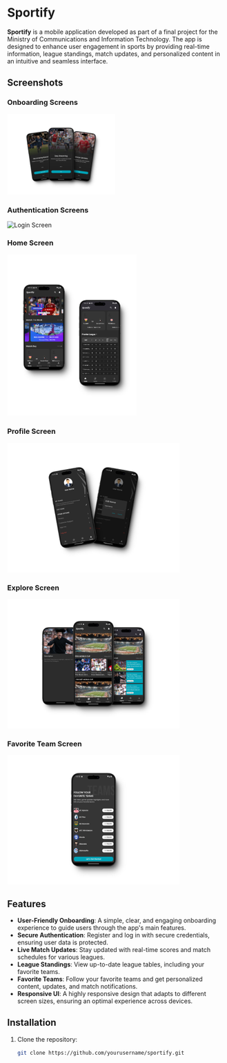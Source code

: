 # Sportify

**Sportify** is a mobile application developed as part of a final project for the Ministry of Communications and Information Technology. The app is designed to enhance user engagement in sports by providing real-time information, league standings, match updates, and personalized content in an intuitive and seamless interface.

## Screenshots

### Onboarding Screens

<img src="assets/images/onboarding.png" alt="Onboarding Screen 1" width="250"/>

### Authentication Screens

<img src="assets/images/login&register.png" alt="Login Screen" width="300"/>

### Home Screen

<img src="assets/images/home_screen.png" alt="Home Screen" width="300"/>

<!-- ### Match Table Screen
<img src="assets/images/match_table.png" alt="Match Table Screen" width="400"/> -->

### Profile Screen

<img src="assets/images/profile.png" alt="Profile Screen" width="400"/>

### Explore Screen

<img src="assets/images/exlore.png" alt="explore Screen" width="400"/>

### Favorite Team Screen

<img src="assets/images/favTeam.png" alt="FavTeam Screen" width="400"/>

## Features

- **User-Friendly Onboarding**: A simple, clear, and engaging onboarding experience to guide users through the app's main features.
- **Secure Authentication**: Register and log in with secure credentials, ensuring user data is protected.
- **Live Match Updates**: Stay updated with real-time scores and match schedules for various leagues.
- **League Standings**: View up-to-date league tables, including your favorite teams.
- **Favorite Teams**: Follow your favorite teams and get personalized content, updates, and match notifications.
- **Responsive UI**: A highly responsive design that adapts to different screen sizes, ensuring an optimal experience across devices.

## Installation

1. Clone the repository:
   ```bash
   git clone https://github.com/yourusername/sportify.git
   ```
